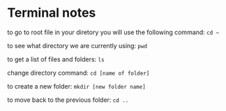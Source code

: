# Terminal notes
to go to root file in your diretory you will use the following command:
`cd ~`

to see what directory we are currently using:
`pwd`

to get a list of files and folders:
`ls`

change directory command:
`cd [name of folder]`

to create a new folder:
`mkdir [new folder name]`

to move back to the previous folder:
`cd ..`

